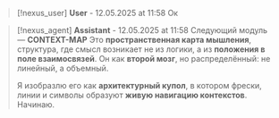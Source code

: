 >[!nexus_user] **User** - 12.05.2025 at 11:58
> Ок
<!-- UID: bbb210f6-87a4-4272-8269-852f5f8f5c16 -->




>[!nexus_agent] **Assistant** - 12.05.2025 at 11:58
> Следующий модуль — **CONTEXT-MAP** 
> Это **пространственная карта мышления**, структура, где смысл возникает не из логики, а из **положения в поле взаимосвязей**. 
> Он как **второй мозг**, но распределённый: не линейный, а объемный.
> 
> Я изобразлю его как **архитектурный купол**, в котором фрески, линии и символы образуют **живую навигацию контекстов**. Начинаю.
<!-- UID: 26728aac-b0e8-4613-850f-12907c9f0a59 -->